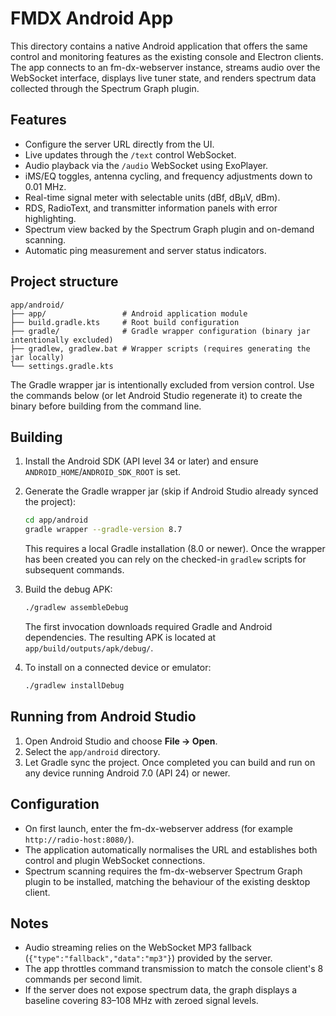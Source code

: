 # FMDX Android App

This directory contains a native Android application that offers the same control and monitoring features as the existing console and Electron clients. The app connects to an fm-dx-webserver instance, streams audio over the WebSocket interface, displays live tuner state, and renders spectrum data collected through the Spectrum Graph plugin.

## Features

- Configure the server URL directly from the UI.
- Live updates through the `/text` control WebSocket.
- Audio playback via the `/audio` WebSocket using ExoPlayer.
- iMS/EQ toggles, antenna cycling, and frequency adjustments down to 0.01 MHz.
- Real-time signal meter with selectable units (dBf, dBµV, dBm).
- RDS, RadioText, and transmitter information panels with error highlighting.
- Spectrum view backed by the Spectrum Graph plugin and on-demand scanning.
- Automatic ping measurement and server status indicators.

## Project structure

```
app/android/
├── app/                 # Android application module
├── build.gradle.kts     # Root build configuration
├── gradle/              # Gradle wrapper configuration (binary jar intentionally excluded)
├── gradlew, gradlew.bat # Wrapper scripts (requires generating the jar locally)
└── settings.gradle.kts
```

The Gradle wrapper jar is intentionally excluded from version control. Use the commands below (or let Android Studio regenerate it) to create the binary before building from the command line.

## Building

1. Install the Android SDK (API level 34 or later) and ensure `ANDROID_HOME`/`ANDROID_SDK_ROOT` is set.
2. Generate the Gradle wrapper jar (skip if Android Studio already synced the project):

   ```bash
   cd app/android
   gradle wrapper --gradle-version 8.7
   ```

   This requires a local Gradle installation (8.0 or newer). Once the wrapper has been created you can rely on the checked-in `gradlew` scripts for subsequent commands.

3. Build the debug APK:

   ```bash
   ./gradlew assembleDebug
   ```

   The first invocation downloads required Gradle and Android dependencies. The resulting APK is located at `app/build/outputs/apk/debug/`.

4. To install on a connected device or emulator:

   ```bash
   ./gradlew installDebug
   ```

## Running from Android Studio

1. Open Android Studio and choose **File → Open**.
2. Select the `app/android` directory.
3. Let Gradle sync the project. Once completed you can build and run on any device running Android 7.0 (API 24) or newer.

## Configuration

- On first launch, enter the fm-dx-webserver address (for example `http://radio-host:8080/`).
- The application automatically normalises the URL and establishes both control and plugin WebSocket connections.
- Spectrum scanning requires the fm-dx-webserver Spectrum Graph plugin to be installed, matching the behaviour of the existing desktop client.

## Notes

- Audio streaming relies on the WebSocket MP3 fallback (`{"type":"fallback","data":"mp3"}`) provided by the server.
- The app throttles command transmission to match the console client's 8 commands per second limit.
- If the server does not expose spectrum data, the graph displays a baseline covering 83–108 MHz with zeroed signal levels.
